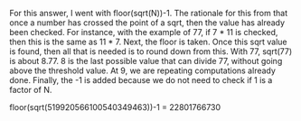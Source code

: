 For this answer, I went with floor(sqrt(N))-1. The rationale for this from that once a number has crossed the point of a sqrt, then the value has already been checked. For instance, with the example of 77, if 7 * 11 is checked, then this is the same as 11 * 7. Next, the floor is taken. Once this sqrt value is found, then all that is needed is to round down from this. With 77, sqrt(77) is about 8.77. 8 is the last possible value that can divide 77, without going above the threshold value. At 9, we are repeating computations already done. Finally, the -1 is added because we do not need to check if 1 is a factor of N.

floor(sqrt(519920566100540349463))-1 = 22801766730
